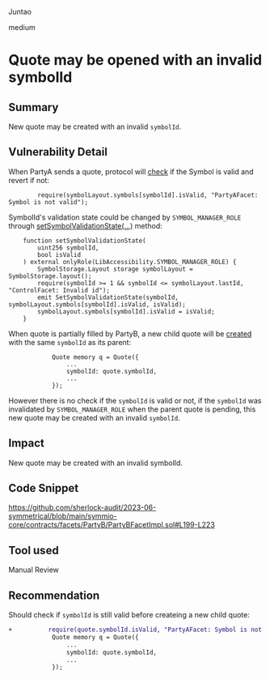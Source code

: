 Juntao

medium

# Quote may be opened with an invalid symbolId

## Summary

New quote may be created with an invalid `symbolId`.

## Vulnerability Detail

When PartyA sends a quote, protocol will [check](https://github.com/sherlock-audit/2023-06-symmetrical/blob/main/symmio-core/contracts/facets/PartyA/PartyAFacetImpl.sol#L44) if the Symbol is valid and revert if not:
```solidity
        require(symbolLayout.symbols[symbolId].isValid, "PartyAFacet: Symbol is not valid");
```
SymbolId's validation state could be changed by `SYMBOL_MANAGER_ROLE` through [setSymbolValidationState(...)](https://github.com/sherlock-audit/2023-06-symmetrical/blob/main/symmio-core/contracts/facets/control/ControlFacet.sol#L136C-L144) method:
```solidity
    function setSymbolValidationState(
        uint256 symbolId,
        bool isValid
    ) external onlyRole(LibAccessibility.SYMBOL_MANAGER_ROLE) {
        SymbolStorage.Layout storage symbolLayout = SymbolStorage.layout();
        require(symbolId >= 1 && symbolId <= symbolLayout.lastId, "ControlFacet: Invalid id");
        emit SetSymbolValidationState(symbolId, symbolLayout.symbols[symbolId].isValid, isValid);
        symbolLayout.symbols[symbolId].isValid = isValid;
    }
```
When quote is partially filled by PartyB, a new child quote will be [created](https://github.com/sherlock-audit/2023-06-symmetrical/blob/main/symmio-core/contracts/facets/PartyB/PartyBFacetImpl.sol#L199-L223) with the same `symbolId` as its parent:
```solidity
            Quote memory q = Quote({
                ...
                symbolId: quote.symbolId,
                ...
            });
```
However there is no check if the `symbolId` is valid or not, if the `symbolId` was invalidated by `SYMBOL_MANAGER_ROLE` when the parent quote is pending, this new quote may be created with an invalid `symbolId`.

## Impact

New quote may be created with an invalid symbolId.

## Code Snippet

https://github.com/sherlock-audit/2023-06-symmetrical/blob/main/symmio-core/contracts/facets/PartyB/PartyBFacetImpl.sol#L199-L223

## Tool used

Manual Review

## Recommendation

Should check if `symbolId` is still valid before createing a new child quote:
```diff
+          require(quote.symbolId.isValid, "PartyAFacet: Symbol is not valid");
            Quote memory q = Quote({
                ...
                symbolId: quote.symbolId,
                ...
            });
```
